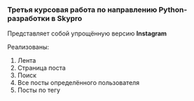### Третья курсовая работа по направлению Python-разработки в Skypro

Представляет собой упрощённую версию **Instagram**

Реализованы:
1. Лента
2. Страница поста
3. Поиск
4. Все посты определённого пользователя
5. Посты по тегу